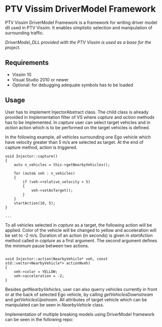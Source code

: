 # PTV Vissim DriverModel Framework

PTV Vissim DriverModel Framework is a framework for writing driver model dll used in PTV Vissim. It enables simplistic selection and manipulation of surrounding traffic.

*_DriverModel_DLL_ provided with the PTV Vissim is used as a base for the project.*

## Requirements
* Vissim 10
* Visual Studio 2010 or newer
* Optional: for debugging adequate symbols has to be loaded

## Usage

User has to implement InjectorAbstract class. The child class is already provided in Implementation filter of VS where *capture* and *action* methods has to be implemented. In *capture* user can select target vehicles and in *action* action which is to be performed on the target vehicles is defined.

In the following example, all vehicles surrounding one Ego vehicle which have velocity greater than 5 m/s are selected as target. At the end of capture method, action is triggered.

```
void Injector::capture()
{
	auto n_vehicles = this->getNearbyVehicles();
	
	for (auto& veh : n_vehicles)
	{
		if (veh->relative_velocity > 5)
		{
			veh->setAsTarget();
		}
	}
	startAction(10, 5);
}

...
```

To all vehicles selected in *capture* as a target, the following action will be applied. Color of the vehicle will be changed to yellow and acceleration will be set to -2 m/s. Duration of an action (in seconds) is given in *startAction* method called in *capture* as a first argument. The second argument defines the minimum pause between two actions.
```

void Injector::action(NearbyVehicle* veh, const std::vector<NearbyVehicle*> actionNveh)
{
	veh->color = YELLOW;
	veh->acceleration = -2;
}

```

Besides *getNearbyVehicles*, user can also querry vehicles currently in front or at the back of selected Ego vehicle, by calling *getVehiclesDownstream* and *getVehiclesUpstream*. All attributes of target vehicle which can be manipulated can be seen in *NearbyVehicle* class.

Implementation of multiple breaking models using DriverModel framework can be seen in the following repo: